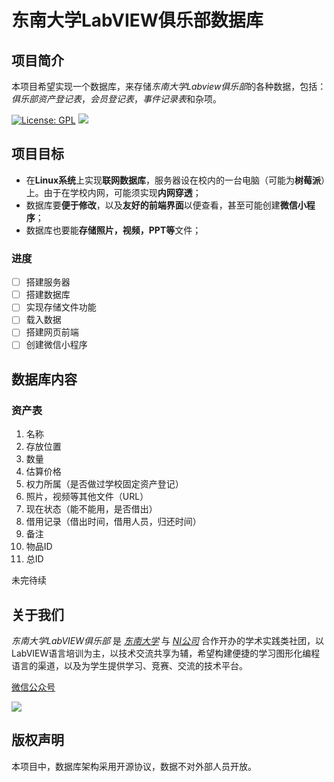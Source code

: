 #   东南大学LabVIEW俱乐部数据库

##  项目简介

本项目希望实现一个数据库，来存储*东南大学Labview俱乐部*的各种数据，包括：*俱乐部资产登记表*，*会员登记表*，*事件记录表*和杂项。

[![License: GPL](https://img.shields.io/github/license/seu-labview/Labview_Database.svg)](LICENSE)  ![](https://img.shields.io/github/stars/seu-labview/Labview_Database.svg?style=social)

##  项目目标

*   在**Linux系统**上实现**联网数据库**，服务器设在校内的一台电脑（可能为**树莓派**）上。由于在学校内网，可能须实现**内网穿透**；
*   数据库要**便于修改**，以及**友好的前端界面**以便查看，甚至可能创建**微信小程序**；
*   数据库也要能**存储照片，视频，PPT等**文件；

### 进度

- [ ] 搭建服务器
- [ ] 搭建数据库
- [ ] 实现存储文件功能
- [ ] 载入数据
- [ ] 搭建网页前端
- [ ] 创建微信小程序

##  数据库内容

### 资产表

1.  名称
2.  存放位置
3.  数量
4.  估算价格
5.  权力所属（是否做过学校固定资产登记）
6.  照片，视频等其他文件（URL）
7.  现在状态（能不能用，是否借出）
8.  借用记录（借出时间，借用人员，归还时间）
9.  备注
10. 物品ID
11. 总ID

未完待续

##  关于我们

*东南大学LabVIEW俱乐部* 是 *[东南大学](https://www.seu.edu.cn)* 与 *[NI公司](https://www.ni.com)* 合作开办的学术实践类社团，以LabVIEW语言培训为主，以技术交流共享为辅，希望构建便捷的学习图形化编程语言的渠道，以及为学生提供学习、竞赛、交流的技术平台。

[微信公众号](https://mp.weixin.qq.com/profile?src=3&timestamp=1556297158&ver=1&signature=Z-vXwgwAm0CKsD4JJIpr*U4JVo94HsVPifIkl3WxUzxTVN-H9o2vu7vSC5Y9FmPeUleZ-HnYAdTzPgR6hBbRqw==)

![](https://mp.weixin.qq.com/rr?timestamp=1556297163&src=3&ver=1&signature=rZBRsm39F9N8LlLIOqiVWrs57LEB7QhSdvMUnxWnXokl0pfNJllOWp1hpU0mIcrJvrmFpFYg*f2jRCC2dDO899g-O63wXpsA5Z91*ojwkU8=)

##  版权声明

本项目中，数据库架构采用开源协议，数据不对外部人员开放。